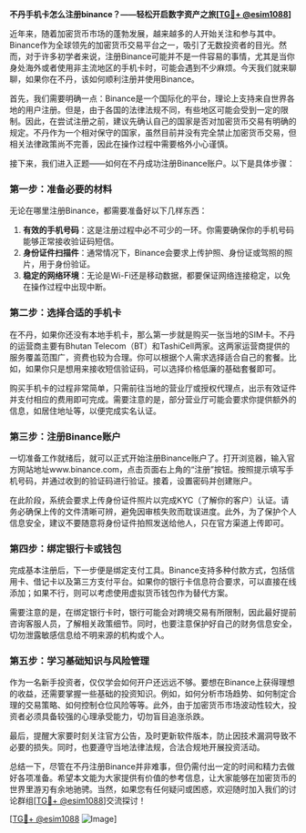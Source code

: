 **不丹手机卡怎么注册binance？——轻松开启数字资产之旅[[TG💪+ @esim1088](https://t.me/s/esim1088)]**

近年来，随着加密货币市场的蓬勃发展，越来越多的人开始关注和参与其中。Binance作为全球领先的加密货币交易平台之一，吸引了无数投资者的目光。然而，对于许多初学者来说，注册Binance可能并不是一件容易的事情，尤其是当你身处海外或者使用非主流地区的手机卡时，可能会遇到不少麻烦。今天我们就来聊聊，如果你在不丹，该如何顺利注册并使用Binance。

首先，我们需要明确一点：Binance是一个国际化的平台，理论上支持来自世界各地的用户注册。但是，由于各国的法律法规不同，有些地区可能会受到一定的限制。因此，在尝试注册之前，建议先确认自己的国家是否对加密货币交易有明确的规定。不丹作为一个相对保守的国家，虽然目前并没有完全禁止加密货币交易，但相关法律政策尚不完善，因此在操作过程中需要格外小心谨慎。

接下来，我们进入正题——如何在不丹成功注册Binance账户。以下是具体步骤：

### 第一步：准备必要的材料

无论在哪里注册Binance，都需要准备好以下几样东西：
1. **有效的手机号码**：这是注册过程中必不可少的一环。你需要确保你的手机号码能够正常接收验证码短信。
2. **身份证件扫描件**：通常情况下，Binance会要求上传护照、身份证或驾照的照片，用于身份验证。
3. **稳定的网络环境**：无论是Wi-Fi还是移动数据，都要保证网络连接稳定，以免在操作过程中出现中断。

### 第二步：选择合适的手机卡

在不丹，如果你还没有本地手机卡，那么第一步就是购买一张当地的SIM卡。不丹的运营商主要有Bhutan Telecom（BT）和TashiCell两家。这两家运营商提供的服务覆盖范围广，资费也较为合理。你可以根据个人需求选择适合自己的套餐。比如，如果你只是想用来接收短信验证码，可以选择价格低廉的基础套餐即可。

购买手机卡的过程非常简单，只需前往当地的营业厅或授权代理点，出示有效证件并支付相应的费用即可完成。需要注意的是，部分营业厅可能会要求你提供额外的信息，如居住地址等，以便完成实名认证。

### 第三步：注册Binance账户

一切准备工作就绪后，就可以正式开始注册Binance账户了。打开浏览器，输入官方网站地址www.binance.com，点击页面右上角的“注册”按钮。按照提示填写手机号码，并通过收到的验证码进行验证。接着，设置密码并创建账户。

在此阶段，系统会要求上传身份证件照片以完成KYC（了解你的客户）认证。请务必确保上传的文件清晰可辨，避免因审核失败而耽误进度。此外，为了保护个人信息安全，建议不要随意将身份证件拍照发送给他人，只在官方渠道上传即可。

### 第四步：绑定银行卡或钱包

完成基本注册后，下一步便是绑定支付工具。Binance支持多种付款方式，包括信用卡、借记卡以及第三方支付平台。如果你的银行卡信息符合要求，可以直接在线添加；如果不行，则可以考虑使用虚拟货币钱包作为替代方案。

需要注意的是，在绑定银行卡时，银行可能会对跨境交易有所限制，因此最好提前咨询客服人员，了解相关政策细节。同时，也要注意保护好自己的财务信息安全，切勿泄露敏感信息给不明来源的机构或个人。

### 第五步：学习基础知识与风险管理

作为一名新手投资者，仅仅学会如何开户还远远不够。要想在Binance上获得理想的收益，还需要掌握一些基础的投资知识。例如，如何分析市场趋势、如何制定合理的交易策略、如何控制仓位风险等等。此外，由于加密货币市场波动性较大，投资者必须具备较强的心理承受能力，切勿盲目追涨杀跌。

最后，提醒大家要时刻关注官方公告，及时更新软件版本，防止因技术漏洞导致不必要的损失。同时，也要遵守当地法律法规，合法合规地开展投资活动。

总结一下，尽管在不丹注册Binance并非难事，但仍需付出一定的时间和精力去做好各项准备。希望本文能为大家提供有价值的参考信息，让大家能够在加密货币的世界里游刃有余地驰骋。当然，如果您有任何疑问或困惑，欢迎随时加入我们的讨论群组[[TG💪+ @esim1088](https://t.me/s/esim1088)]交流探讨！

[[TG💪+ @esim1088](https://t.me/s/esim1088) ![Image](https://i.postimg.cc/4NQfJmqS/Snipaste-2025-05-13-00-14-12.png)]